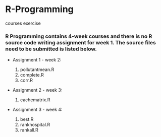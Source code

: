 R-Programming
=============

courses exercise

### R Programming contains 4-week courses and there is no R source code writing assignment for week 1. The source files need to be submitted is listed below.

* Assignment 1 - week 2: 
    1.   pollutantmean.R
    2.   complete.R
    3.   corr.R

* Assignment 2 - week 3:
    1.   cachematrix.R

* Assignment 3 - week 4:
    1.   best.R
    2.   rankhospital.R
    3.   rankall.R
